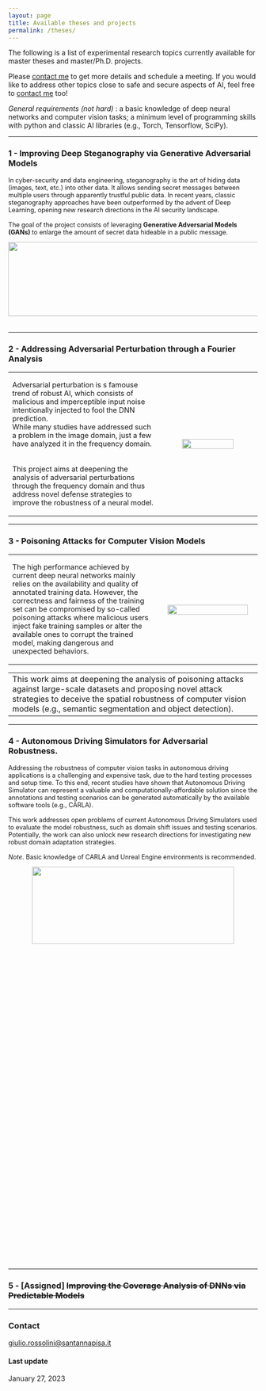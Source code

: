 ```yaml
---
layout: page
title: Available theses and projects
permalink: /theses/
---
```


The following is a list of experimental research topics currently available for master theses and master/Ph.D. projects. 

Please [contact me](mailto:giulio.rossolini@santannapisa.it) to get more details and schedule a meeting. 
If you would like to address other topics close to safe and secure aspects of AI, feel free to [contact me](mailto:giulio.rossolini@santannapisa.it) too!

<em>General requirements (not hard) </em>: a basic knowledge of deep neural networks and computer vision tasks; a minimum level of programming skills with python and classic AI libraries (e.g., Torch, Tensorflow, SciPy).
<br>

<hr>

### 1 - Improving <b>Deep Steganography</b> via Generative Adversarial Models


<table>
<tr>
<p style='font-size:90%'>
In cyber-security and data engineering, steganography is the art of hiding data (images, text, etc.) into other data. It allows sending secret messages between multiple users through apparently trustful public data. In recent years, classic steganography approaches have been outperformed by the advent of Deep Learning, opening new research directions in the AI security landscape.
<br><br>
The goal of the project consists of leveraging <strong>Generative Adversarial Models (GANs) </strong> to enlarge the amount of secret data hideable in a public message.
</p>
</tr>
<tr style="padding:20px;width:40%;vertical-align:middle; horizontal-align:middle">
<p style="text-align:center; margin-top: 0px; margin-bottom: 0px">
  <img src="{{ site.baseurl }}/images/thesis/steganography.webp" width="600" height="150">
</p>
</tr>
</table>



<hr>

### 2 - Addressing Adversarial Perturbation through a <b>Fourier Analysis</b>
<table cellpadding="0" cellspacing="0" width="100%" border-collapse="collapse">
<tr>
    <td width="60%" valign="middle">
    <p style='font-size:90%'>
   Adversarial perturbation is s famouse trend of robust AI, which consists of malicious and imperceptible input noise intentionally injected to fool the DNN prediction. 
   <br>
   While many studies have addressed such a problem in the image domain, just a few have analyzed it in the frequency domain.
  <br><br><br>
  This project aims at deepening the analysis of adversarial perturbations through the frequency domain and thus address novel defense strategies to improve the robustness of a neural model.
    </p>
    </td>
    <td style="padding:20px;width:40%;vertical-align:middle; horizontal-align:middle">
        <p style="text-align:center; margin-top: 0px; margin-bottom: 0px">
          <img src="{{ site.baseurl }}/images/thesis/frequency_analysis.jpg" width="80%" height="100%">  
        </p>  
    </td>
</tr>
</table>


<hr>

### 3 -  <b>Poisoning Attacks</b> for Computer Vision Models
<table cellpadding="0" cellspacing="0" width="100%" border-collapse="collapse">
<tr>
    <td width="60%" valign="middle">
    <p style='font-size:90%'>
    The high performance achieved by current deep neural networks mainly relies on the availability and quality of annotated training data. However, the correctness and fairness of the training set can be compromised by so-called poisoning attacks where malicious users inject fake training samples or alter the available ones to corrupt the trained model, making dangerous and unexpected behaviors. 
    <br>
    </p>
    </td>
    <td style="padding:20px;width:40%;vertical-align:middle; horizontal-align:middle">
        <p style="text-align:center; margin-top: 0px; margin-bottom: 0px">
          <img src="{{ site.baseurl }}/images/thesis/poisoning.webp" width="100%" height="100%">  
        </p>  
    </td>
</tr>
</table>

<table>
<tr>
  <td>
    This work aims at deepening the analysis of poisoning attacks against large-scale datasets and proposing novel attack strategies to deceive the spatial robustness of computer vision models (e.g., semantic segmentation and object detection).
    </td>
</tr>
</table>


<hr>

### 4 -  <b>Autonomous Driving Simulators </b> for Adversarial Robustness.
<table>
<tr>
<p style='font-size:90%'>
Addressing the robustness of computer vision tasks in autonomous driving applications is a challenging and expensive task, due to the hard testing processes and setup time. 
To this end, recent studies have shown that Autonomous Driving Simulator can represent a valuable and computationally-affordable solution since the annotations and testing scenarios can be generated automatically by the available software tools (e.g., CARLA).
<br><br>
This work addresses open problems of current Autonomous Driving Simulators used to evaluate the model robustness, such as domain shift issues and testing scenarios.
Potentially, the work can also unlock new research directions for investigating new robust domain adaptation strategies.
<br><br>
<em>Note</em>. Basic knowledge of CARLA and Unreal Engine environments is recommended.
</p>
</tr>
<tr style="padding:20px;width:40%;vertical-align:middle; horizontal-align:middle">
        <p style="text-align:center; margin-top: 0px; margin-bottom: 0px">
          <img src="{{ site.baseurl }}/images/thesis/carla.png" width="90%" height="20%">  
        </p>  
</tr>
</table>

<hr> 

### 5 - [Assigned] <del>Improving the <b>Coverage Analysis of DNNs</b> via Predictable Models</del>

<hr>

### Contact
[giulio.rossolini@santannapisa.it](mailto:giulio.rossolini@santannapisa.it)

#### Last update
January 27, 2023